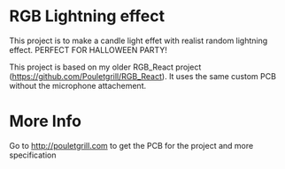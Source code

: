 # RGB Lightning effect
This project is to make a candle light effet with realist random lightning effect. PERFECT FOR HALLOWEEN PARTY!

This project is based on my older RGB_React project (https://github.com/Pouletgrill/RGB_React). 
It uses the same custom PCB without the microphone attachement. 



# More Info
Go to http://pouletgrill.com to get the PCB for the project and more specification

